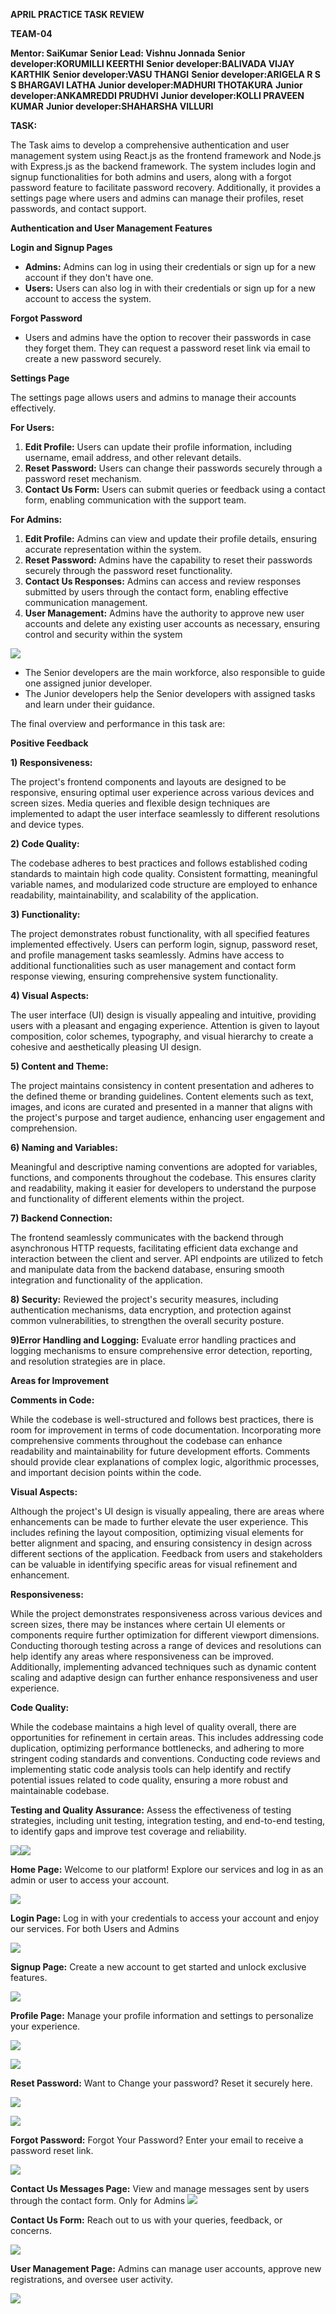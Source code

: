 ﻿**APRIL PRACTICE TASK REVIEW**

**TEAM-04**

**Mentor: SaiKumar**
**Senior Lead: Vishnu Jonnada**
**Senior developer:KORUMILLI KEERTHI**
**Senior developer:BALIVADA VIJAY KARTHIK**
**Senior developer:VASU THANGI**
**Senior developer:ARIGELA R S S BHARGAVI LATHA**
**Junior developer:MADHURI THOTAKURA**
**Junior developer:ANKAMREDDI PRUDHVI**
**Junior developer:KOLLI PRAVEEN KUMAR** 
**Junior developer:SHAHARSHA VILLURI**

**TASK:**

The Task aims to develop a comprehensive authentication and user management system using React.js as the frontend framework and Node.js with Express.js as the backend framework. The system includes login and signup functionalities for both admins and users, along with a forgot password feature to facilitate password recovery. Additionally, it provides a settings page where users and admins can manage their profiles, reset passwords, and contact support.

**Authentication and User Management Features**

**Login and Signup Pages**

- **Admins:** Admins can log in using their credentials or sign up for a new account if they don't have one.
- **Users:** Users can also log in with their credentials or sign up for a new account to access the system.

**Forgot Password**

- Users and admins have the option to recover their passwords in case they forget them. They can request a password reset link via email to create a new password securely.

**Settings Page**

The settings page allows users and admins to manage their accounts effectively.

**For Users:**

1. **Edit Profile:** Users can update their profile information, including username, email address, and other relevant details.
1. **Reset Password:** Users can change their passwords securely through a password reset mechanism.
1. **Contact Us Form:** Users can submit queries or feedback using a contact form, enabling communication with the support team.

**For Admins:**

1. **Edit Profile:** Admins can view and update their profile details, ensuring accurate representation within the system.
1. **Reset Password:** Admins have the capability to reset their passwords securely through the password reset functionality.
1. **Contact Us Responses:** Admins can access and review responses submitted by users through the contact form, enabling effective communication management.
1. **User Management:** Admins have the authority to approve new user accounts and delete any existing user accounts as necessary, ensuring control and security within the system

![](Aspose.Words.bc7448a5-5124-4856-8437-7aa3fe815d5b.001.png)

- The Senior developers are the main workforce, also responsible to guide one assigned junior developer.
- The Junior developers help the Senior developers with assigned tasks and learn under their guidance.

The final overview and performance in this task are:



**Positive Feedback**

**1) Responsiveness:**

The project's frontend components and layouts are designed to be responsive, ensuring optimal user experience across various devices and screen sizes. Media queries and flexible design techniques are implemented to adapt the user interface seamlessly to different resolutions and device types.

**2) Code Quality:**

The codebase adheres to best practices and follows established coding standards to maintain high code quality. Consistent formatting, meaningful variable names, and modularized code structure are employed to enhance readability, maintainability, and scalability of the application.

**3) Functionality:**

The project demonstrates robust functionality, with all specified features implemented effectively. Users can perform login, signup, password reset, and profile management tasks seamlessly. Admins have access to additional functionalities such as user management and contact form response viewing, ensuring comprehensive system functionality.

**4) Visual Aspects:**

The user interface (UI) design is visually appealing and intuitive, providing users with a pleasant and engaging experience. Attention is given to layout composition, color schemes, typography, and visual hierarchy to create a cohesive and aesthetically pleasing UI design.

**5) Content and Theme:**

The project maintains consistency in content presentation and adheres to the defined theme or branding guidelines. Content elements such as text, images, and icons are curated and presented in a manner that aligns with the project's purpose and target audience, enhancing user engagement and comprehension.

**6) Naming and Variables:**

Meaningful and descriptive naming conventions are adopted for variables, functions, and components throughout the codebase. This ensures clarity and readability, making it easier for developers to understand the purpose and functionality of different elements within the project.

**7) Backend Connection:**

The frontend seamlessly communicates with the backend through asynchronous HTTP requests, facilitating efficient data exchange and interaction between the client and server. API endpoints are utilized to fetch and manipulate data from the backend database, ensuring smooth integration and functionality of the application.

**8) Security:** 
Reviewed the project's security measures, including authentication mechanisms, data encryption, and protection against common vulnerabilities, to strengthen the overall security posture.

**9)Error Handling and Logging:** 
Evaluate error handling practices and logging mechanisms to ensure comprehensive error detection, reporting, and resolution strategies are in place.






**Areas for Improvement**

**Comments in Code:**

While the codebase is well-structured and follows best practices, there is room for improvement in terms of code documentation. Incorporating more comprehensive comments throughout the codebase can enhance readability and maintainability for future development efforts. Comments should provide clear explanations of complex logic, algorithmic processes, and important decision points within the code.

**Visual Aspects:**

Although the project's UI design is visually appealing, there are areas where enhancements can be made to further elevate the user experience. This includes refining the layout composition, optimizing visual elements for better alignment and spacing, and ensuring consistency in design across different sections of the application. Feedback from users and stakeholders can be valuable in identifying specific areas for visual refinement and enhancement.

**Responsiveness:**

While the project demonstrates responsiveness across various devices and screen sizes, there may be instances where certain UI elements or components require further optimization for different viewport dimensions. Conducting thorough testing across a range of devices and resolutions can help identify any areas where responsiveness can be improved. Additionally, implementing advanced techniques such as dynamic content scaling and adaptive design can further enhance responsiveness and user experience.

**Code Quality:**

While the codebase maintains a high level of quality overall, there are opportunities for refinement in certain areas. This includes addressing code duplication, optimizing performance bottlenecks, and adhering to more stringent coding standards and conventions. Conducting code reviews and implementing static code analysis tools can help identify and rectify potential issues related to code quality, ensuring a more robust and maintainable codebase.

**Testing and Quality Assurance:**
Assess the effectiveness of testing strategies, including unit testing, integration testing, and end-to-end testing, to identify gaps and improve test coverage and reliability.

![](Aspose.Words.bc7448a5-5124-4856-8437-7aa3fe815d5b.002.png)![](Aspose.Words.bc7448a5-5124-4856-8437-7aa3fe815d5b.003.png)

**Home Page:** Welcome to our platform! Explore our services and log in as an admin or user to access your account.

![](Aspose.Words.bc7448a5-5124-4856-8437-7aa3fe815d5b.004.jpeg)

**Login Page:** Log in with your credentials to access your account and enjoy our services. For both Users and Admins

![](Aspose.Words.bc7448a5-5124-4856-8437-7aa3fe815d5b.005.jpeg)



**Signup Page:** Create a new account to get started and unlock exclusive features.

![](Aspose.Words.bc7448a5-5124-4856-8437-7aa3fe815d5b.006.jpeg)

**Profile Page:** Manage your profile information and settings to personalize your experience.

![](Aspose.Words.bc7448a5-5124-4856-8437-7aa3fe815d5b.007.jpeg)

![](Aspose.Words.bc7448a5-5124-4856-8437-7aa3fe815d5b.008.jpeg)

**Reset Password:** Want to Change your password? Reset it securely here.

![](Aspose.Words.bc7448a5-5124-4856-8437-7aa3fe815d5b.009.jpeg)

![](Aspose.Words.bc7448a5-5124-4856-8437-7aa3fe815d5b.010.jpeg)

**Forgot Password:** Forgot Your Password? Enter your email to receive a password reset link.

![](Aspose.Words.bc7448a5-5124-4856-8437-7aa3fe815d5b.011.jpeg)

**Contact Us Messages Page:** View and manage messages sent by users through the contact form. Only for Admins ![](Aspose.Words.bc7448a5-5124-4856-8437-7aa3fe815d5b.012.jpeg)

**Contact Us Form:** Reach out to us with your queries, feedback, or concerns.

![](Aspose.Words.bc7448a5-5124-4856-8437-7aa3fe815d5b.013.jpeg)


**User Management Page:** Admins can manage user accounts, approve new registrations, and oversee user activity.

![](Aspose.Words.bc7448a5-5124-4856-8437-7aa3fe815d5b.014.jpeg)
